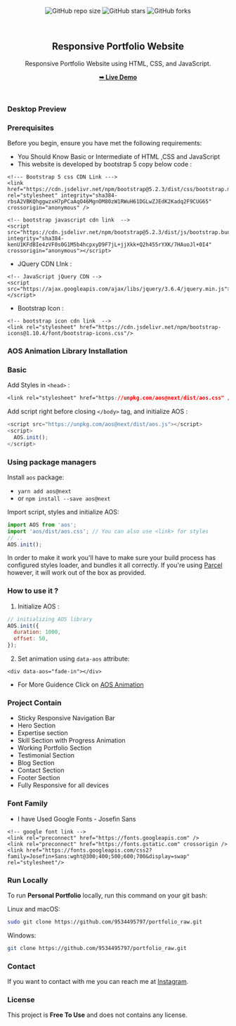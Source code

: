 <div align="center">
  
  ![GitHub repo size](https://img.shields.io/github/repo-size/pawantech12/portfolio-website)
  ![GitHub stars](https://img.shields.io/github/stars/pawantech12/portfolio-website?style=social)
  ![GitHub forks](https://img.shields.io/github/forks/pawantech12/portfolio-website?style=social)

  <br />

  <h2 align="center">Responsive Portfolio Website</h2>

  Responsive Portfolio Website using HTML, CSS, and JavaScript.

  <a href="https://9534495797.github.io/raw_portfolio/"><strong>➥ Live Demo</strong></a>

</div>

<br />

### Desktop Preview


### Prerequisites

Before you begin, ensure you have met the following requirements:

* You Should Know Basic or Intermediate of HTML ,CSS and JavaScript
* This website is developed by bootstrap 5 copy below code :
```
<!--- Bootstrap 5 css CDN Link --->
<link href="https://cdn.jsdelivr.net/npm/bootstrap@5.2.3/dist/css/bootstrap.min.css" rel="stylesheet" integrity="sha384-rbsA2VBKQhggwzxH7pPCaAqO46MgnOM80zW1RWuH61DGLwZJEdK2Kadq2F9CUG65" crossorigin="anonymous" />

<!-- bootstrap javascript cdn link  -->
<script src="https://cdn.jsdelivr.net/npm/bootstrap@5.2.3/dist/js/bootstrap.bundle.min.js" integrity="sha384-kenU1KFdBIe4zVF0s0G1M5b4hcpxyD9F7jL+jjXkk+Q2h455rYXK/7HAuoJl+0I4" crossorigin="anonymous"></script>
```

* JQuery CDN LInk :
```
<!-- JavaScript jQuery CDN -->
<script src="https://ajax.googleapis.com/ajax/libs/jquery/3.6.4/jquery.min.js"></script>
```

* Bootstrap Icon :
```
<!-- bootstrap icon cdn link  -->
<link rel="stylesheet" href="https://cdn.jsdelivr.net/npm/bootstrap-icons@1.10.4/font/bootstrap-icons.css"/>
```

### AOS Animation Library Installation

### Basic
Add Styles in `<head>` :
```css
<link rel="stylesheet" href="https://unpkg.com/aos@next/dist/aos.css" />
```
Add script right before closing `</body>` tag, and initialize AOS :
```js
<script src="https://unpkg.com/aos@next/dist/aos.js"></script>
<script>
  AOS.init();
</script>
```

### Using package managers

Install `aos` package:
* `yarn add aos@next`
* or `npm install --save aos@next`

Import script, styles and initialize AOS:
```js
import AOS from 'aos';
import 'aos/dist/aos.css'; // You can also use <link> for styles
// ..
AOS.init();
```

In order to make it work you'll have to make sure your build process has configured styles loader, and bundles it all correctly.
If you're using [Parcel](https://parceljs.org/) however, it will work out of the box as provided.

### How to use it ?
1. Initialize AOS :
```js
// initializing AOS library
AOS.init({
  duration: 1000,
  offset: 50,
});
```

2. Set animation using `data-aos` attribute:
```
<div data-aos="fade-in"></div>
```

* For More Guidence Click on <a href="https://github.com/michalsnik/aos/blob/next/README.md">AOS Animation</a>

### Project Contain

* Sticky Responsive Navigation Bar
* Hero Section
* Expertise section
* Skill Section with Progress Animation
* Working Portfolio Section
* Testimonial Section
* Blog Section
* Contact Section
* Footer Section
* Fully Responsive for all devices

### Font Family
 
 * I have Used Google Fonts - Josefin Sans 
```
<!-- google font link -->
<link rel="preconnect" href="https://fonts.googleapis.com" />
<link rel="preconnect" href="https://fonts.gstatic.com" crossorigin />
<link href="https://fonts.googleapis.com/css2?family=Josefin+Sans:wght@300;400;500;600;700&display=swap" rel="stylesheet"/>
```

### Run Locally

To run **Personal Portfolio** locally, run this command on your git bash:

Linux and macOS:

```bash
sudo git clone https://github.com/9534495797/portfolio_raw.git
```

Windows:

```bash
git clone https://github.com/9534495797/portfolio_raw.git
```

### Contact

If you want to contact with me you can reach me at [Instagram](https://www.instagram.com/chaubeyankit400/).

### License

This project is **Free To Use** and does not contains any license.
